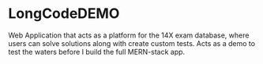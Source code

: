 # LongCodeDEMO
Web Application that acts as a platform for the 14X exam database, where users can solve solutions along with create custom tests. Acts as a demo to test the waters before I build the full MERN-stack app.

